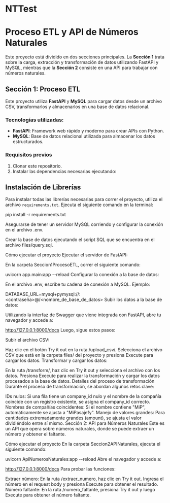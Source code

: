 # NTTest
# Proceso ETL y API de Números Naturales

Este proyecto está dividido en dos secciones principales. La **Sección 1** trata sobre la carga, extracción y transformación de datos utilizando FastAPI y MySQL, mientras que la **Sección 2** consiste en una API para trabajar con números naturales.

## Sección 1: Proceso ETL

Este proyecto utiliza **FastAPI** y **MySQL** para cargar datos desde un archivo CSV, transformarlos y almacenarlos en una base de datos relacional. 

### Tecnologías utilizadas:
- **FastAPI**: Framework web rápido y moderno para crear APIs con Python.
- **MySQL**: Base de datos relacional utilizada para almacenar los datos estructurados.
  
### Requisitos previos

1. Clonar este repositorio.
2. Instalar las dependencias necesarias ejecutando:
## Instalación de Librerías

Para instalar todas las librerías necesarias para correr el proyecto, utiliza el archivo `requirements.txt`. Ejecuta el siguiente comando en la terminal:

pip install -r requirements.txt

Asegurarse de tener un servidor MySQL corriendo y configurar la conexión en el archivo .env.

Crear la base de datos ejecutando el script SQL que se encuentra en el archivo files/query.sql.

Cómo ejecutar el proyecto
Ejecutar el servidor de FastAPI:

En la carpeta Seccion1ProcesoETL, correr el siguiente comando:

uvicorn app.main:app --reload
Configurar la conexión a la base de datos:

En el archivo .env, escribe tu cadena de conexión a MySQL. Ejemplo:

DATABASE_URL=mysql+pymysql://<usuario>:<contraseña>@<host>/<nombre_de_base_de_datos>
Subir los datos a la base de datos:

Utilizando la interfaz de Swagger que viene integrada con FastAPI, abre tu navegador y accede a:

http://127.0.0.1:8000/docs
Luego, sigue estos pasos:

Subir el archivo CSV:

Haz clic en el botón Try it out en la ruta /upload_csv/.
Selecciona el archivo CSV que está en la carpeta files/ del proyecto y presiona Execute para cargar los datos.
Transformar y cargar los datos:

En la ruta /transform/, haz clic en Try it out y selecciona el archivo con los datos.
Presiona Execute para realizar la transformación y cargar los datos procesados a la base de datos.
Detalles del proceso de transformación
Durante el proceso de transformación, se abordan algunos retos clave:

IDs nulos: Si una fila tiene un company_id nulo y el nombre de la compañía coincide con un registro existente, se asigna el company_id correcto.
Nombres de compañías coincidentes: Si el nombre contiene "MiP", automáticamente se ajusta a "MiPasajefy".
Manejo de valores grandes: Para cantidades extremadamente grandes (amount), se ajusta el valor dividiéndolo entre sí mismo.
Sección 2: API para Números Naturales
Este es un API que opera sobre números naturales, donde se puede extraer un número y obtener el faltante.

Cómo ejecutar el proyecto
En la carpeta Seccion2APINaturales, ejecuta el siguiente comando:


uvicorn ApiNumerosNaturales:app --reload
Abre el navegador y accede a:


http://127.0.0.1:8000/docs
Para probar las funciones:

Extraer número:
En la ruta /extraer_numero, haz clic en Try it out.
Ingresa el número en el request body y presiona Execute para obtener el resultado.
Número faltante:
En la ruta /numero_faltante, presiona Try it out y luego Execute para obtener el número faltante.
